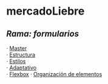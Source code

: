# mercadoLiebre
## *Rama: formularios*

· [Master](https://github.com/Ale-253/mercadoLiebre/tree/master)  
· [Estructura](https://github.com/Ale-253/mercadoLiebre/tree/estructura)  
· [Estilos](https://github.com/Ale-253/mercadoLiebre/edit/estilos)  
· [Adaptativo](https://github.com/Ale-253/mercadoLiebre/tree/adaptativo)  
· [Flexbox](https://github.com/Ale-253/mercadoLiebre/tree/flexbox)
· [Organización de elementos](https://github.com/Ale-253/mercadoLiebre/tree/organizacion)
